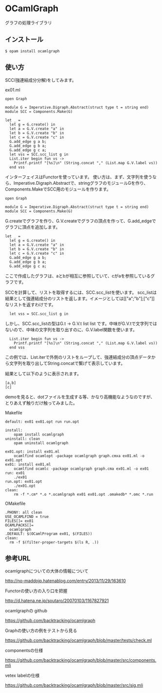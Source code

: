 # OCamlGraph

グラフの処理ライブラリ

## インストール

	$ opam install ocamlgraph

## 使い方

SCC(強連結成分分解)をしてみます。

ex01.ml

```
open Graph

module G = Imperative.Digraph.Abstract(struct type t = string end)
module SCC = Components.Make(G)

let _ =
  let g = G.create() in
  let a = G.V.create "a" in
  let b = G.V.create "b" in
  let c = G.V.create "c" in
  G.add_edge g a b;
  G.add_edge g b a;
  G.add_edge g c a;
  let vss = SCC.scc_list g in
  List.iter begin fun vs ->
    Printf.printf "[%s]\n" (String.concat "," (List.map G.V.label vs))
  end vss
```

インターフェイスはFunctorを使っています。
使い方は、まず、文字列を使うなら、Imperative.Digraph.Abstractで、stringグラフのモジュールGを作り、Components.MakeでSCC用のモジュールを作ります。

```
open Graph

module G = Imperative.Digraph.Abstract(struct type t = string end)
module SCC = Components.Make(G)

```

G.createでグラフを作り、G.V.createでグラフの頂点を作って、G.add_edgeでグラフに頂点を追加します。

```
let _ =
  let g = G.create() in
  let a = G.V.create "a" in
  let b = G.V.create "b" in
  let c = G.V.create "c" in
  G.add_edge g a b;
  G.add_edge g b a;
  G.add_edge g c a;
```

ここで作成したグラフは、aとbが相互に参照していて、cがaを参照しているグラフです。

SCCを計算して、リストを取得するには、SCC.scc_listを使います。
scc_listは結果として強連結成分のリストを返します。イメージとしては[["a";"b"];["c"]]なリストを返すわけです。

```
  let vss = SCC.scc_list g in
```

しかし、SCC.scc_listの型はG.t -> G.V.t list list です。中味がG.V.tで文字列ではないので、中味の文字列を取り出すのに、G.V.label関数を使います。

```
  List.iter begin fun vs ->
    Printf.printf "[%s]\n" (String.concat "," (List.map G.V.label vs))
  end vss
```

この例では、List.iterで外側のリストをループして、強連結成分の頂点データから文字列を取り出してString.concatで繋げて表示しています。

結果として以下のように表示されます。

```
[a,b]
[c]
```

demoを見ると、dotファイルを生成する等、かなり高機能なようなのですが、とりあえず触りだけ触ってみました。

Makefile

```
default: ex01 ex01.opt run run.opt

install:
	opam install ocamlgraph
uninstall: clean
	opam uninstall ocamlgraph

ex01.opt: install ex01.ml
	ocamlfind ocamlopt -package ocamlgraph graph.cmxa ex01.ml -o ex01.opt
ex01: install ex01.ml
	ocamlfind ocamlc -package ocamlgraph graph.cma ex01.ml -o ex01
run: ex01
	./ex01
run.opt: ex01.opt
	./ex01.opt
clean:
	rm -f *.cm* *.o *.ocamlgraph ex01 ex01.opt .omakedb* *.omc *.run
```

OMakefile

```
.PHONY: all clean
USE_OCAMLFIND = true
FILES[]= ex01
OCAMLPACKS[]=
  ocamlgraph
.DEFAULT: $(OCamlProgram ex01, $(FILES))
clean:
  rm -f $(filter-proper-targets $(ls R, .))
```

## 参考URL

ocamlgraphについての大体の情報について

http://no-maddojp.hatenablog.com/entry/2013/11/29/163610

Functorの使い方の入り口を把握

http://d.hatena.ne.jp/soutaro/20070103/1167827921

ocamlgraphの github

https://github.com/backtracking/ocamlgraph

Graphの使い方の例をテストから見る

https://github.com/backtracking/ocamlgraph/blob/master/tests/check.ml

componentsの仕様

https://github.com/backtracking/ocamlgraph/blob/master/src/components.mli

vetex labelの仕様

https://github.com/backtracking/ocamlgraph/blob/master/src/sig.mli
